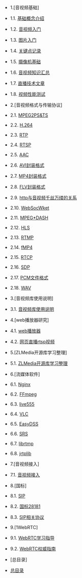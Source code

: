 * 1.[音视频基础]
 * 1.1. [基础概念介绍](1.1基础概念介绍.md)
 * 1.2. [音视频入门](1.2音视频入门.md)
 * 1.3. [图片入门](1.3图片入门.md)
 * 1.4. [关键点记录](1.4关键点记录.md)
 * 1.5. [摄像机基础](1.5摄像机基础.md)
 * 1.6. [音视频知识汇总](1.6音视频知识汇总.md)
 * 1.7. [直播技术文章](1.7直播技术文章.md)
 * 1.8. [视频性能测试](1.8视频性能测试.md)

* 2.[音视频格式与传输协议]
 * 2.1. [MPEG2PS&TS](2.1MPEG2PS&TS.md)
 * 2.2. [H.264](2.2H.264.md)
 * 2.3. [RTP](2.3RTP.md)
 * 2.4. [RTSP](2.4RTSP.md)
 * 2.5. [AAC](2.5AAC.md)
 * 2.6. [AVI封装格式](2.6AVI封装格式.md)
 * 2.7. [MP4封装格式](2.7MP4封装格式.md)
 * 2.8. [FLV封装格式](2.8FSLV封装格式.md)
 * 2.9. [http与音视频千丝万缕的关系](2.9http与音视频千丝万缕的关系.md)
 * 2.10. [WebSocWket](2.10websocket.md)
 * 2.11. [MPEG*DASH](2.11MPEG*DASH.md)
 * 2.12. [HLS](2.12HLS.md)
 * 2.13. [RTMP](2.13RTMP.md)
 * 2.14. [fMP4](2.14fMP4.md)
 * 2.15. [RTCP](2.15RTCP.md)
 * 2.16. [SDP](2.16SDP.md)
 * 2.17. [PCM文件格式](2.17PCM文件格式.md)
 * 2.18. [WAV](2.18WAV.md)

* 3.[音视频库使用说明]
 * 3.1. [音视频库使用说明](3.1音视频库使用说明.md)

* 4.[web播放器研究]
 * 4.1. [web播放器](4.1web播放器.md)  
 * 4.2. [网页直播rtsp视频](4.2网页直播rtsp视频.md)  

* 5.[ZLMedia开源库学习整理]
 * 5.1. [ZLMedia开源库学习整理](5.1ZLMedia开源库学习整理.md)

* 6.[流媒体软件]
 * 6.1. [Nginx](6.1Nginx.md)
 * 6.2. [FFmpeg](6.2FFmpeg.md)
 * 6.3. [live555](6.3live555.md)
 * 6.4. [VLC](6.4VLC.md)
 * 6.5. [EasyDSS]( 6.5EasyDSS.md)
 * 6.6. [SRS](6.6SRS.md)
 * 6.7. [librtmp](6.7librtmp.md)
 * 6.8. [jrtplib](6.8jrtplib.md)
 
* 7.[音视频接入]
 * 7.1. [音视频接入](7.1音视频接入.md)

* 8.[国标]
 * 8.1. [SIP](8.1SIP.md)
 * 8.2. [国标28181](8.2国标28181.md) 
 * 8.3. [SIP相关协议](8.3SIP相关协议.md) 

* 9.[1WebRTC]
 * 9.1. [WebRTC学习指导](9.1WebRTC学习指导.md)
 * 9.2. [WebRTC权威指南](9.2WebRTC权威指南.md)


* [总目录]
 * [总目录](../总目录.md)